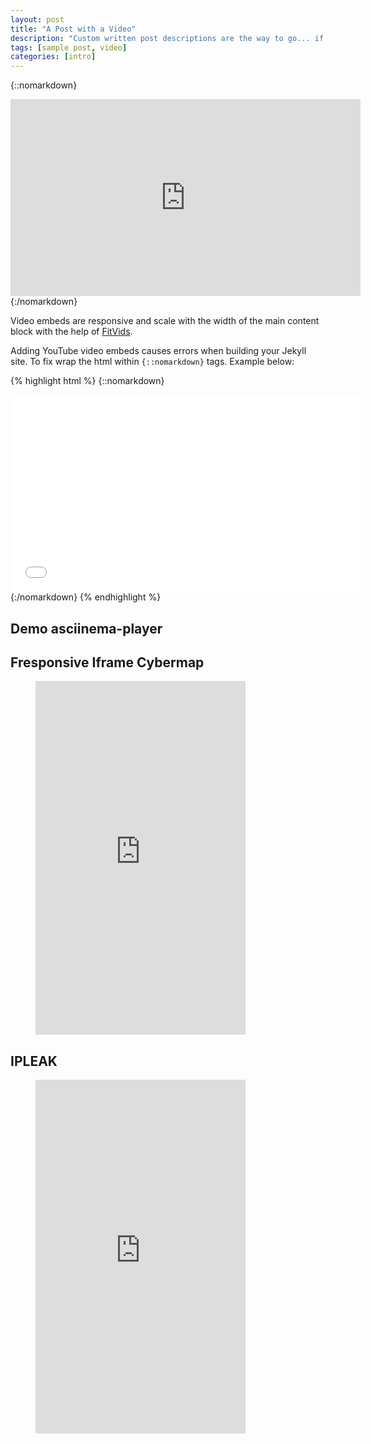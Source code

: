 ```yaml
---
layout: post
title: "A Post with a Video"
description: "Custom written post descriptions are the way to go... if you're not lazy."
tags: [sample post, video]
categories: [intro]
---
```


{::nomarkdown}
<iframe width="560" height="315" src="https://www.youtube.com/embed/OXFCSBdJUx8" frameborder="0" allowfullscreen></iframe>
{:/nomarkdown}

Video embeds are responsive and scale with the width of the main content block with the help of [FitVids](http://fitvidsjs.com/).


<!-- more -->


Adding YouTube video embeds causes errors when building your Jekyll site. To fix wrap the html within `{::nomarkdown}` tags. Example below:

{% highlight html %}
{::nomarkdown}
<iframe width="560" height="315" src="//www.youtube.com/embed/SU3kYxJmWuQ" frameborder="0" allowfullscreen></iframe>
{:/nomarkdown}
{% endhighlight %}

## Demo asciinema-player

<asciinema-player src="/asciinema/fire.json" id="asciicast-14" ></asciinema-player>


## Fresponsive Iframe Cybermap


<figure class="half center">

<iframe src="https://cybermap.kaspersky.com/" frameborder="0" scrolling="no" width="336" height="566"></iframe>

</figure>


## IPLEAK

<figure class="half center">

<iframe src="https://ipleak.net" frameborder="0" scrolling="no" width="336" height="566"></iframe>

</figure>
